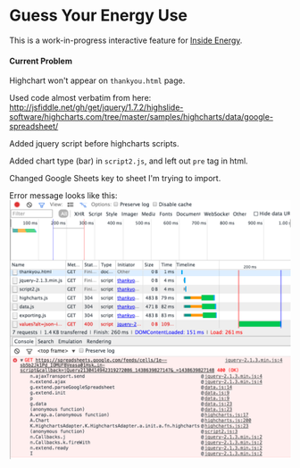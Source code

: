 # Guess Your Energy Use

This is a work-in-progress interactive feature for [Inside Energy](insideenergy.org). 

#### Current Problem

Highchart won't appear on `thankyou.html` page. 

Used code almost verbatim from here: http://jsfiddle.net/gh/get/jquery/1.7.2/highslide-software/highcharts.com/tree/master/samples/highcharts/data/google-spreadsheet/

Added jquery script before highcharts scripts. 

Added chart type (bar) in `script2.js`, and left out `pre` tag in html.

Changed Google Sheets key to sheet I'm trying to import. 

Error message looks like this:
![](/images/error1.png)